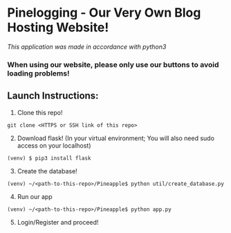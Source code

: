 # Pinelogging - Our Very Own Blog Hosting Website!
*This application was made in accordance with python3*
### When using our website, please only use our buttons to avoid loading problems!

## Launch Instructions:
1. Clone this repo! 
```
git clone <HTTPS or SSH link of this repo>
```
2. Download flask! (In your virtual environment; You will also need sudo access on your localhost)
```
(venv) $ pip3 install flask
```
3. Create the database!
```
(venv) ~/<path-to-this-repo>/Pineapple$ python util/create_database.py
```
4. Run our app
```
(venv) ~/<path-to-this-repo>/Pineapple$ python app.py
```
5. Login/Register and proceed!
